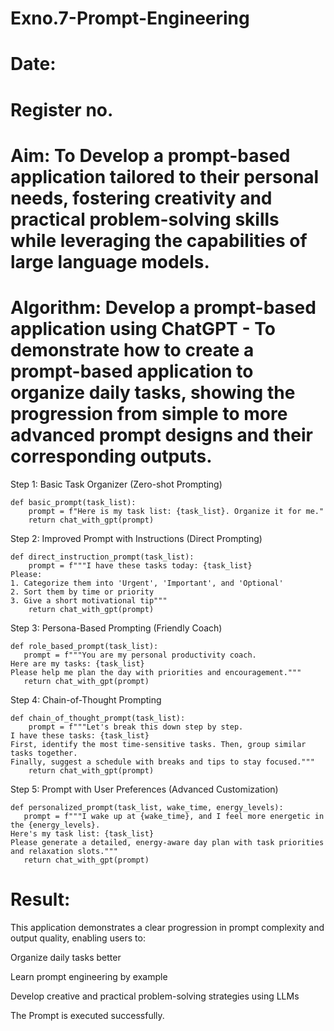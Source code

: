 # Exno.7-Prompt-Engineering
# Date:
# Register no.
# Aim: To Develop a prompt-based application tailored to their personal needs, fostering creativity and practical problem-solving skills while leveraging the capabilities of large language models.



# Algorithm: Develop a prompt-based application using ChatGPT - To demonstrate how to create a prompt-based application to organize daily tasks, showing the progression from simple to more advanced prompt designs and their corresponding outputs.


Step 1: Basic Task Organizer (Zero-shot Prompting)
```
def basic_prompt(task_list):
    prompt = f"Here is my task list: {task_list}. Organize it for me."
    return chat_with_gpt(prompt)
```
Step 2: Improved Prompt with Instructions (Direct Prompting)
```
def direct_instruction_prompt(task_list):
    prompt = f"""I have these tasks today: {task_list}
Please:
1. Categorize them into 'Urgent', 'Important', and 'Optional'
2. Sort them by time or priority
3. Give a short motivational tip"""
    return chat_with_gpt(prompt)
```
Step 3: Persona-Based Prompting (Friendly Coach)
```
def role_based_prompt(task_list):
   prompt = f"""You are my personal productivity coach.
Here are my tasks: {task_list}
Please help me plan the day with priorities and encouragement."""
   return chat_with_gpt(prompt)
```
Step 4: Chain-of-Thought Prompting
```
def chain_of_thought_prompt(task_list):
    prompt = f"""Let's break this down step by step.
I have these tasks: {task_list}
First, identify the most time-sensitive tasks. Then, group similar tasks together.
Finally, suggest a schedule with breaks and tips to stay focused."""
    return chat_with_gpt(prompt)
```
Step 5: Prompt with User Preferences (Advanced Customization)
```
def personalized_prompt(task_list, wake_time, energy_levels):
   prompt = f"""I wake up at {wake_time}, and I feel more energetic in the {energy_levels}.
Here's my task list: {task_list}
Please generate a detailed, energy-aware day plan with task priorities and relaxation slots."""
   return chat_with_gpt(prompt)
```
# Result: 
This application demonstrates a clear progression in prompt complexity and output quality, enabling users to:

Organize daily tasks better

Learn prompt engineering by example

Develop creative and practical problem-solving strategies using LLMs

The Prompt is executed successfully.




